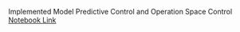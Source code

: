 Implemented Model Predictive Control and Operation Space Control
[Notebook Link](https://deepnote.com/@raghavesh-viswanath-ebd7/MEAM-517-Homework-6-e97ca194-26ab-4551-8723-804bf810d4a5)
